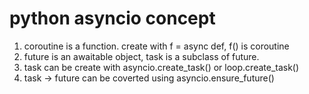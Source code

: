 # python asyncio concept
1. coroutine is a function. create with f = async def, f() is coroutine
2. future is an awaitable object, task is a subclass of future. 
3. task can be create with asyncio.create_task() or loop.create_task()
4. task -> future can be coverted using asyncio.ensure_future()
